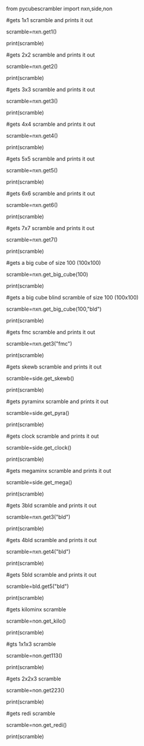 from pycubescrambler import nxn,side,non

#gets 1x1 scramble and prints it out

scramble=nxn.get1()

print(scramble)

#gets 2x2 scramble and prints it out

scramble=nxn.get2()

print(scramble)

#gets 3x3 scramble and prints it out

scramble=nxn.get3()

print(scramble)

#gets 4x4 scramble and prints it out

scramble=nxn.get4()

print(scramble)

#gets 5x5 scramble and prints it out

scramble=nxn.get5()

print(scramble)

#gets 6x6 scramble and prints it out

scramble=nxn.get6()

print(scramble)

#gets 7x7 scramble and prints it out

scramble=nxn.get7()

print(scramble)

#gets a big cube of size 100 (100x100)

scramble=nxn.get_big_cube(100)

print(scramble)

#gets a big cube blind scramble of size 100 (100x100)

scramble=nxn.get_big_cube(100,"bld")

print(scramble)


#gets fmc scramble and prints it out

scramble=nxn.get3("fmc")

print(scramble)

#gets skewb scramble and prints it out

scramble=side.get_skewb()

print(scramble)

#gets pyraminx scramble and prints it out

scramble=side.get_pyra()

print(scramble)

#gets clock scramble and prints it out

scramble=side.get_clock()

print(scramble)

#gets megaminx scramble and prints it out

scramble=side.get_mega()

print(scramble)

#gets 3bld scramble and prints it out

scramble=nxn.get3("bld")

print(scramble)

#gets 4bld scramble and prints it out

scramble=nxn.get4("bld")

print(scramble)

#gets 5bld scramble and prints it out

scramble=bld.get5("bld")

print(scramble)

#gets kilominx scramble

scramble=non.get_kilo()

print(scramble)

#gts 1x1x3 scramble

scramble=non.get113()

print(scramble)

#gets 2x2x3 scramble

scramble=non.get223()

print(scramble)

#gets redi scramble

scramble=non.get_redi()

print(scramble)
